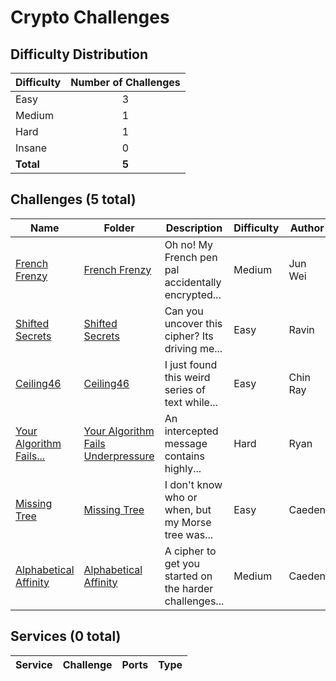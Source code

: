 # Crypto Challenges

## Difficulty Distribution
| Difficulty | Number of Challenges |
|------------|:--------------------:|
| Easy | 3 |
| Medium | 1 |
| Hard | 1 |
| Insane | 0 |
| **Total** | **5** |

## Challenges (5 total)
| Name | Folder | Description | Difficulty | Author |
|------|--------|-------------|------------|--------|
| [French Frenzy](<./French Frenzy>) | [French Frenzy](<./French Frenzy>) | Oh no! My French pen pal accidentally encrypted... | Medium | Jun Wei |
| [Shifted Secrets](<./Shifted Secrets>) | [Shifted Secrets](<./Shifted Secrets>) | Can you uncover this cipher? Its driving me... | Easy | Ravin |
| [Ceiling46](<./Ceiling46>) | [Ceiling46](<./Ceiling46>) | I just found this weird series of text while... | Easy | Chin Ray |
| [Your Algorithm Fails...](<./Your Algorithm Fails Underpressure>) | [Your Algorithm Fails Underpressure](<./Your Algorithm Fails Underpressure>) | An intercepted message contains highly... | Hard | Ryan |
| [Missing Tree](<./Missing Tree>) | [Missing Tree](<./Missing Tree>) | I don't know who or when, but my Morse tree was... | Easy | Caeden |
| [Alphabetical Affinity](<./crypto/Alphabetical Affinity>) | [Alphabetical Affinity](<./crypto/Alphabetical Affinity>) | A cipher to get you started on the harder challenges... | Medium | Caeden

## Services (0 total)
| Service | Challenge | Ports | Type |
|---------|-----------|-------|------|

